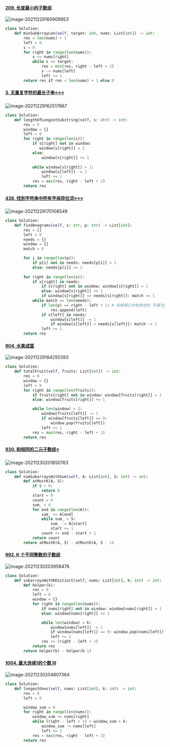 #### [209. 长度最小的子数组](https://leetcode-cn.com/problems/minimum-size-subarray-sum/)

![image-20211229160909953](figs/image-20211229160909953.png)

```python
class Solution:
    def minSubArrayLen(self, target: int, nums: List[int]) -> int:
        res = len(nums) + 1
        left = 0
        s = 0
        for right in range(len(nums)):
            s += nums[right]
            while s >= target:
                res = min(res, right - left + 1)
                s -= nums[left]
                left += 1
        return res if res < len(nums) + 1 else 0
```

#### [3. 无重复字符的最长子串:star::star::star:](https://leetcode-cn.com/problems/longest-substring-without-repeating-characters/)

![image-20211229162517667](figs/image-20211229162517667.png)

```python
class Solution:
    def lengthOfLongestSubstring(self, s: str) -> int:
        res = 0
        window = {}
        left = 0
        for right in range(len(s)):
            if s[right] not in window:
               window[s[right]] = 1
            else:
                window[s[right]] += 1
            
            while window[s[right]] > 1:
                window[s[left]] -= 1
                left += 1
            res = max(res, right - left + 1)
        return res
```

#### [438. 找到字符串中所有字母异位词:star::star::star:](https://leetcode-cn.com/problems/find-all-anagrams-in-a-string/)

![image-20211229170108549](figs/image-20211229170108549.png)

```python
class Solution:
    def findAnagrams(self, s: str, p: str) -> List[int]:
        res = []
        left = 0
        needs = {}
        window = {}
        match = 0

        for i in range(len(p)):
            if p[i] not in needs: needs[p[i]] = 1
            else: needs[p[i]] += 1
        
        for right in range(len(s)):
            if s[right] in needs:
                if s[right] not in window: window[s[right]] = 1
                else: window[s[right]] += 1
                if window[s[right]] == needs[s[right]]: match += 1
            while match == len(needs):
                if len(p) == right - left + 1: # 如果窗口内有其他的 不属于p的字符，则不添加
                    res.append(left)
                if s[left] in needs:
                    window[s[left]] -= 1
                    if window[s[left]] < needs[s[left]]: match -= 1                
                left += 1
        return res
```

#### [904. 水果成篮](https://leetcode-cn.com/problems/fruit-into-baskets/)

![image-20211229184255393](figs/image-20211229184255393.png)

```python
class Solution:
    def totalFruit(self, fruits: List[int]) -> int:
        res = 0
        window = {}
        left = 0
        for right in range(len(fruits)):
            if fruits[right] not in window: window[fruits[right]] = 1
            else: window[fruits[right]] += 1

            while len(window) > 2:
                window[fruits[left]] -= 1
                if window[fruits[left]] == 0:
                    window.pop(fruits[left])
                left += 1
            res = max(res, right - left + 1)
        return res
```

#### [930. 和相同的二元子数组:star:](https://leetcode-cn.com/problems/binary-subarrays-with-sum/)

![image-20211230201850763](figs/image-20211230201850763.png)

```python
class Solution:
    def numSubarraysWithSum(self, A: List[int], S: int) -> int:
        def atMostK(A, S):
            if S < 0:
                return 0
            start = 0
            count = 0
            sum_ = 0
            for end in range(len(A)):
                sum_ += A[end]
                while sum_ > S:
                    sum_ -= A[start]
                    start += 1
                count += end - start + 1
            return count
        return atMostK(A, S) - atMostK(A, S - 1)
```

#### [992. K 个不同整数的子数组](https://leetcode-cn.com/problems/subarrays-with-k-different-integers/)

![image-20211230203958476](figs/image-20211230203958476.png)

```python
class Solution:
    def subarraysWithKDistinct(self, nums: List[int], k: int) -> int:
        def helper(k):
            res = 0
            left = 0
            window = {}
            for right in range(len(nums)):
                if nums[right] not in window: window[nums[right]] = 1
                else: window[nums[right]] += 1

                while len(window) > k:
                    window[nums[left]] -= 1
                    if window[nums[left]] == 0: window.pop(nums[left])
                    left += 1
                res += (right - left + 1)
            return res
        return helper(k) - helper(k-1)
```

#### [1004. 最大连续1的个数 III](https://leetcode-cn.com/problems/max-consecutive-ones-iii/)

![image-20211230204607364](figs/image-20211230204607364.png)

```python
class Solution:
    def longestOnes(self, nums: List[int], k: int) -> int:
        res = 0
        left = 0

        window_sum = 0
        for right in range(len(nums)):
            window_sum += nums[right]
            while (right - left + 1) > window_sum + k:
                window_sum -= nums[left]
                left += 1
            res = max(res, right - left + 1)
        return res
```

